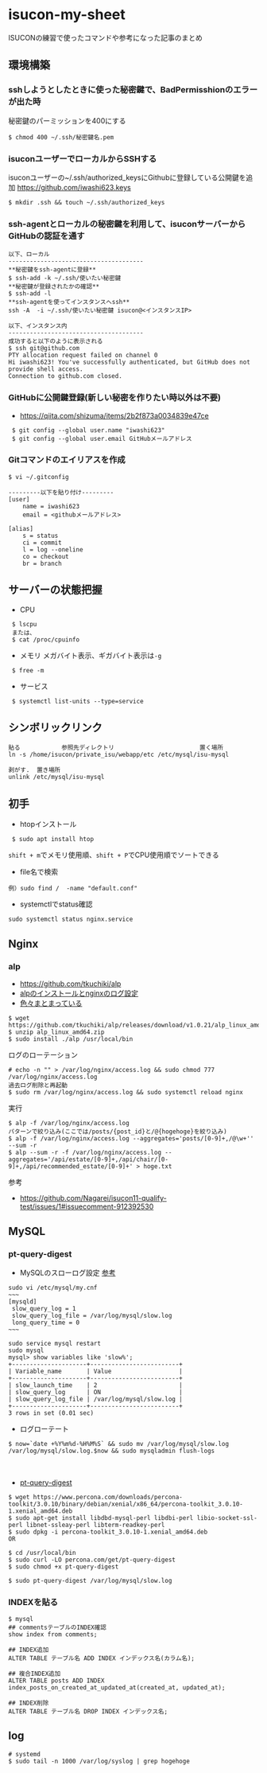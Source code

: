 # isucon-my-sheet
ISUCONの練習で使ったコマンドや参考になった記事のまとめ

## 環境構築
### sshしようとしたときに使った秘密鍵で、BadPermisshionのエラーが出た時
秘密鍵のパーミッションを400にする
```
$ chmod 400 ~/.ssh/秘密鍵名.pem
```

### isuconユーザーでローカルからSSHする
isuconユーザーの~/.ssh/authorized_keysにGithubに登録している公開鍵を追加
https://github.com/iwashi623.keys
```
$ mkdir .ssh && touch ~/.ssh/authorized_keys
```

### ssh-agentとローカルの秘密鍵を利用して、isuconサーバーからGitHubの認証を通す
```
以下、ローカル
--------------------------------------
**秘密鍵をssh-agentに登録**
$ ssh-add -k ~/.ssh/使いたい秘密鍵
**秘密鍵が登録されたかの確認**
$ ssh-add -l
**ssh-agentを使ってインスタンスへssh**
ssh -A  -i ~/.ssh/使いたい秘密鍵 isucon@<インスタンスIP>

以下、インスタンス内
--------------------------------------
成功すると以下のように表示される
$ ssh git@github.com
PTY allocation request failed on channel 0
Hi iwashi623! You've successfully authenticated, but GitHub does not provide shell access.
Connection to github.com closed.
```

### GitHubに公開鍵登録(新しい秘密を作りたい時以外は不要)
 - https://qiita.com/shizuma/items/2b2f873a0034839e47ce
```
 $ git config --global user.name "iwashi623"
 $ git config --global user.email GitHubメールアドレス
```

### Gitコマンドのエイリアスを作成
```
$ vi ~/.gitconfig

---------以下を貼り付け---------
[user]
	name = iwashi623
	email = <githubメールアドレス>

[alias]
    s = status
    ci = commit
    l = log --oneline
    co = checkout
    br = branch
```

## サーバーの状態把握
 - CPU
 ```
  $ lscpu
  または、
  $ cat /proc/cpuinfo
 ```
 
 - メモリ
 メガバイト表示、ギガバイト表示は`-g`
 ```
  $ free -m
 ```
 
 - サービス
 ```
  $ systemctl list-units --type=service
 ```

## シンボリックリンク
```
貼る　　　　　　　参照先ディレクトリ                        置く場所　　　
ln -s /home/isucon/private_isu/webapp/etc /etc/mysql/isu-mysql

剥がす.  置き場所
unlink /etc/mysql/isu-mysql
```

## 初手
 - htopインストール
 ```
  $ sudo apt install htop
 ```
`shift + m`でメモリ使用順、`shift + P`でCPU使用順でソートできる


 - file名で検索
 ```
 例）sudo find /  -name "default.conf"
 ```
 
 - systemctlでstatus確認
 ```
 sudo systemctl status nginx.service
 ```

## Nginx
### alp
 - https://github.com/tkuchiki/alp
 - [alpのインストールとnginxのログ設定](https://nishinatoshiharu.com/install-alp-to-nginx/)
 - [色々まとまっている](https://kazegahukeba.hatenablog.com/entry/2019/09/13/015113)
```
$ wget https://github.com/tkuchiki/alp/releases/download/v1.0.21/alp_linux_amd64.zip
$ unzip alp_linux_amd64.zip
$ sudo install ./alp /usr/local/bin
```

ログのローテーション
```
# echo -n "" > /var/log/nginx/access.log && sudo chmod 777 /var/log/nginx/access.log
過去ログ削除と再起動
$ sudo rm /var/log/nginx/access.log && sudo systemctl reload nginx
```

実行
```
$ alp -f /var/log/nginx/access.log
パターンで絞り込み(ここでは/posts/{post_id}と/@{hogehoge}を絞り込み)
$ alp -f /var/log/nginx/access.log --aggregates='posts/[0-9]+,/@\w+'' --sum -r
$ alp --sum -r -f /var/log/nginx/access.log --aggregates='/api/estate/[0-9]+,/api/chair/[0-9]+,/api/recommended_estate/[0-9]+' > hoge.txt
```

参考
 - https://github.com/Nagarei/isucon11-qualify-test/issues/1#issuecomment-912392530

## MySQL
### pt-query-digest
 - MySQLのスローログ設定
 [参考](https://nishinatoshiharu.com/mysql-slow-query-log/)
 ```
 sudo vi /etc/mysql/my.cnf
 ~~~
 [mysqld]
  slow_query_log = 1
  slow_query_log_file = /var/log/mysql/slow.log
  long_query_time = 0
 ~~~
 
 sudo service mysql restart
 sudo mysql
 mysql> show variables like 'slow%';
+---------------------+-------------------------+
| Variable_name       | Value                   |
+---------------------+-------------------------+
| slow_launch_time    | 2                       |
| slow_query_log      | ON                      |
| slow_query_log_file | /var/log/mysql/slow.log |
+---------------------+-------------------------+
3 rows in set (0.01 sec)

 ```
  - ログローテート
  ```
  $ now=`date +%Y%m%d-%H%M%S` && sudo mv /var/log/mysql/slow.log /var/log/mysql/slow.log.$now && sudo mysqladmin flush-logs
  ```
 　
  - [pt-query-digest](https://nishinatoshiharu.com/percona-slowquerylog/)
  ```
  $ wget https://www.percona.com/downloads/percona-toolkit/3.0.10/binary/debian/xenial/x86_64/percona-toolkit_3.0.10-1.xenial_amd64.deb
  $ sudo apt-get install libdbd-mysql-perl libdbi-perl libio-socket-ssl-perl libnet-ssleay-perl libterm-readkey-perl
  $ sudo dpkg -i percona-toolkit_3.0.10-1.xenial_amd64.deb
  OR

  $ cd /usr/local/bin
  $ sudo curl -LO percona.com/get/pt-query-digest
  $ sudo chmod +x pt-query-digest
  
  $ sudo pt-query-digest /var/log/mysql/slow.log
  ```
  
  ### INDEXを貼る
  ```
  $ mysql
  ## commentsテーブルのINDEX確認
  show index from comments;
  
  ## INDEX追加
  ALTER TABLE テーブル名 ADD INDEX インデックス名(カラム名);
  
  ## 複合INDEX追加
  ALTER TABLE posts ADD INDEX index_posts_on_created_at_updated_at(created_at, updated_at);
  
  ## INDEX削除
  ALTER TABLE テーブル名 DROP INDEX インデックス名;
  ```
  
  ## log
  ```
  # systemd 
  $ sudo tail -n 1000 /var/log/syslog | grep hogehoge
  ```
